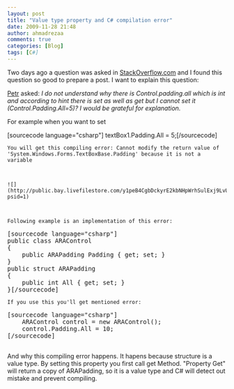 ```yaml
---
layout: post
title: "Value type property and C# compilation error"
date: 2009-11-28 21:48
author: ahmadrezaa
comments: true
categories: [Blog]
tags: [C#]
---
```



Two days ago a question was asked in [StackOverflow.com](http://stackoverflow.com/questions/1802203/setting-padding-why-it-says-padding-all-is-not-variable/1802300#1802300) and I found this question so good to prepare a post. I want to explain this question:
 

[Petr](http://stackoverflow.com/users/193605/petr) asked: *I do not understand why there is Control.padding.all which is int and according to hint there is set as well as get but I cannot set it (Control.Padding.All=5)? I would be grateful for explanation.*
 

For example when you want to set
 <div style="display:inline;float:none;margin:0;padding:0;" id="scid:887EC618-8FBE-49a5-A908-2339AF2EC720:d11fb316-d936-4882-8797-89710b92356b" class="wlWriterEditableSmartContent">


[sourcecode language="csharp"]
textBox1.Padding.All = 5;[/sourcecode]
</pre></div>

    
    You will get this compiling error: Cannot modify the return value of 'System.Windows.Forms.TextBoxBase.Padding' because it is not a variable
    

    
    ![](http://public.bay.livefilestore.com/y1peB4CgbDckyrE2kbNHpWrhSulExj9LvU64qvmgG_dU4Gd4EmnUUOcDl4SnKuqJEylKOAIFOqvnAzL12OoQflk1g/ErrorValueProperty.jpg?psid=1)
    

    
    Following example is an implementation of this error:
    
<div style="display:inline;float:none;margin:0;padding:0;" id="scid:887EC618-8FBE-49a5-A908-2339AF2EC720:a874c062-57dc-40ae-ac39-72f773d18212" class="wlWriterEditableSmartContent"><pre>
[sourcecode language="csharp"]
public class ARAControl 
{ 
    public ARAPadding Padding { get; set; } 
}
public struct ARAPadding 
{ 
    public int All { get; set; } 
}[/sourcecode]
</pre></div>

    
    If you use this you'll get mentioned error:
    
<div style="display:inline;float:none;margin:0;padding:0;" id="scid:887EC618-8FBE-49a5-A908-2339AF2EC720:f7048276-6b21-4770-8272-39ad55dd6f70" class="wlWriterEditableSmartContent"><pre>
[sourcecode language="csharp"]
    ARAControl control = new ARAControl();
    control.Padding.All = 10;
[/sourcecode]

</div>


And why this compiling error happens. It hapens because structure is a value type. By setting this property you first call get Method. "Property Get" will return a copy of ARAPadding, so it is a value type and C# will detect out mistake and prevent compiling.

